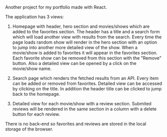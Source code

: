 Another project for my portfolio made with React.

The application has 3 views:

1.  Homepage with header, hero section and movies/shows which are added to the favorites section.
    The header has a title and a search form which will load another view with results from the search.
    Every time the page loads random show will render in the hero section with an option to jump into another more detailed view of the show.
    When a movie/show is added to favorites it will appear in the favorites section. Each favorite show can be removed from this section with the "Remove" button. Also a detailed view can be opened by a click on the movie/show name.

2.  Search page which renders the fetched results from an API.
    Every item can be added or removed from favorites.
    Detailed view can be accessed by clicking on the title. In addition the header title can be clicked to jump back to the homepage.

3.  Detailed view for each movie/show with a review section.
    Submited reviews will be rendered in the same section in a column with a delete button for each review.

There is no back-end so favorites and reviews are stored in the local storage of the browser.
